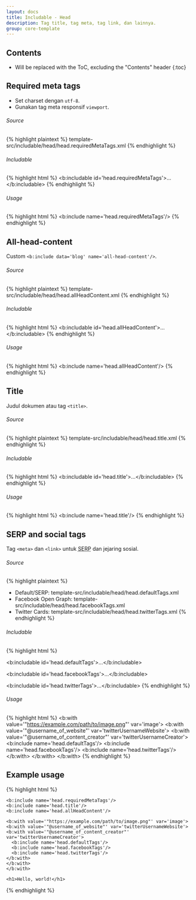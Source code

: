 ```yaml
---
layout: docs
title: Includable - Head
description: Tag title, tag meta, tag link, dan lainnya.
group: core-template
---
```


## Contents

* Will be replaced with the ToC, excluding the "Contents" header
{:toc}

## Required meta tags

- Set charset dengan `utf-8`.
- Gunakan tag meta responsif `viewport`.

###### Source

{% highlight plaintext %}
template-src/includable/head/head.requiredMetaTags.xml
{% endhighlight %}

###### Includable

{% highlight html %}
<b:includable id='head.requiredMetaTags'>...</b:includable>
{% endhighlight %}

###### Usage

{% highlight html %}
<b:include name='head.requiredMetaTags'/>
{% endhighlight %}

## All-head-content

Custom `<b:include data='blog' name='all-head-content'/>`.

###### Source

{% highlight plaintext %}
template-src/includable/head/head.allHeadContent.xml
{% endhighlight %}

###### Includable

{% highlight html %}
<b:includable id='head.allHeadContent'>...</b:includable>
{% endhighlight %}

###### Usage

{% highlight html %}
<b:include name='head.allHeadContent'/>
{% endhighlight %}

## Title

Judul dokumen atau tag `<title>`.

###### Source

{% highlight plaintext %}
template-src/includable/head/head.title.xml
{% endhighlight %}

###### Includable

{% highlight html %}
<b:includable id='head.title'>...</b:includable>
{% endhighlight %}

###### Usage

{% highlight html %}
<b:include name='head.title'/>
{% endhighlight %}

## SERP and social tags

Tag `<meta>` dan `<link>` untuk <abbr title="Search Engine Results Page">SERP</abbr> dan jejaring sosial.
###### Source

{% highlight plaintext %}
- Default/SERP: template-src/includable/head/head.defaultTags.xml
- Facebook Open Graph: template-src/includable/head/head.facebookTags.xml
- Twitter Cards: template-src/includable/head/head.twitterTags.xml
{% endhighlight %}

###### Includable

{% highlight html %}
<!-- Default/SERP -->
<b:includable id='head.defaultTags'>...</b:includable>
<!-- Facebook Open Graph -->
<b:includable id='head.facebookTags'>...</b:includable>
<!-- Twitter Cards -->
<b:includable id='head.twitterTags'>...</b:includable>
{% endhighlight %}

###### Usage

{% highlight html %}
<b:with value='"https://example.com/path/to/image.png"' var='image'>
<b:with value='"@username_of_website"' var='twitterUsernameWebsite'>
<b:with value='"@username_of_content_creator"' var='twitterUsernameCreator'>
  <b:include name='head.defaultTags'/>
  <b:include name='head.facebookTags'/>
  <b:include name='head.twitterTags'/>
</b:with>
</b:with>
</b:with>
{% endhighlight %}

## Example usage

{% highlight html %}
<!DOCTYPE html>
<html>
  <head>
    
    <b:include name='head.requiredMetaTags'/>
    <b:include name='head.title'/>
    <b:include name='head.allHeadContent'/>

    <b:with value='"https://example.com/path/to/image.png"' var='image'>
    <b:with value='"@username_of_website"' var='twitterUsernameWebsite'>
    <b:with value='"@username_of_content_creator"' var='twitterUsernameCreator'>
      <b:include name='head.defaultTags'/>
      <b:include name='head.facebookTags'/>
      <b:include name='head.twitterTags'/>
    </b:with>
    </b:with>
    </b:with>

  </head>
  <body>

    <h1>Hello, world!</h1>
    
  </body>
</html>
{% endhighlight %}

